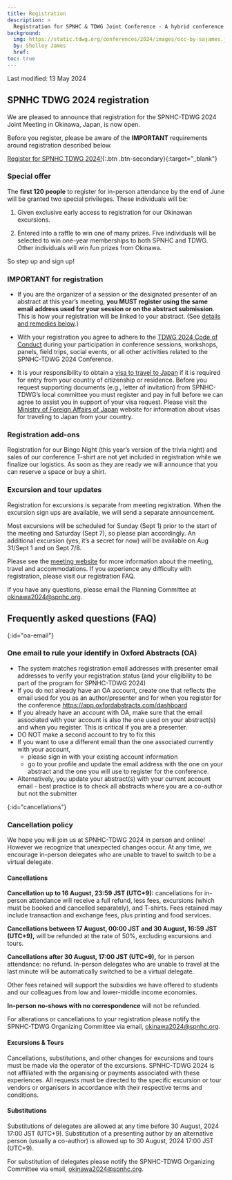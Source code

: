 ```yaml
---
title: Registration
description: >
  Registration for SPNHC & TDWG Joint Conference - A hybrid conference in Okinawa, Japan, 2-6 September 2024
background:
  img: https://static.tdwg.org/conferences/2024/images/occ-by-sajames.jpg
  by: Shelley James
  href: 
toc: true
---
```


Last modified:  13 May 2024

## SPNHC TDWG 2024 registration

We are pleased to announce that registration for the SPNHC-TDWG 2024 Joint Meeting in Okinawa, Japan, is now open.

Before you register, please be aware of the **IMPORTANT** requirements around registration described below.

[Register for SPNHC TDWG 2024!](https://register.oxfordabstracts.com/event/6771?preview=false){:.btn .btn-secondary}{:target="_blank"}

### Special offer

The **first 120 people** to register for in-person attendance by the end of June will be granted two special privileges. These individuals will be:

1. Given exclusive early access to registration for our Okinawan excursions.

2. Entered into a raffle to win one of many prizes. Five individuals will be selected to win one-year memberships to both SPNHC and TDWG. Other individuals will win fun prizes from Okinawa.

So step up and sign up!

### IMPORTANT for registration

- If you are the organizer of a session or the designated presenter of an abstract at this year’s meeting, **you MUST register using the same email address used for your session or on the abstract submission**. This is how your registration will be linked to your abstract. (See [details and remedies below](./#oa-email).)

- With your registration you agree to adhere to the [TDWG 2024 Code of Conduct](https://www.tdwg.org/conferences/2024/code-of-conduct/) during your participation in conference sessions, workshops, panels, field trips, social events, or all other activities related to the SPNHC-TDWG 2024 Conference.

- It is your responsibility to obtain a [visa to travel to Japan](https://www.tdwg.org/conferences/2024/#visa-requirements) if it is required for entry from your country of citizenship or residence. Before you request supporting documents (e.g., letter of invitation) from SPNHC-TDWG’s local committee you must register and pay in full before we can agree to assist you in support of your visa request. Please visit the [Ministry of Foreign Affairs of Japan](https://www.mofa.go.jp/j_info/visit/visa/index.html) website for information about visas for traveling to Japan from your country.

### Registration add-ons

Registration for our Bingo Night (this year’s version of the trivia night) and sales of our conference T-shirt are not yet included in registration while we finalize our logistics. As soon as they are ready we will announce that you can reserve a space or buy a shirt.

### Excursion and tour updates

Registration for excursions is separate from meeting registration. When the excursion sign ups are available, we will send a separate announcement.

Most excursions will be scheduled for Sunday (Sept 1) prior to the start of the meeting and Saturday (Sept 7), so please plan accordingly. An additional excursion (yes, it’s a secret for now) will be available on Aug 31/Sept 1 and on Sept 7/8.

Please see the [meeting website](https://www.tdwg.org/conferences/2024/) for more information about the meeting, travel and accommodations. If you experience any difficulty with registration, please visit our registration FAQ.

If you have any questions, please email the Planning Committee at [okinawa2024@spnhc.org](mailto:okinawa2024@spnhc.org).

## Frequently asked questions (FAQ)

{:id="oa-email"}
### One email to rule your identify in Oxford Abstracts (OA)

- The system matches registration email addresses with presenter email addresses to verify your registration status (and your eligibility to be part of the program for SPNHC-TDWG 2024)
- If you do not already have an OA account, create one that reflects the email used for you as an author/presenter and for when you register for the conference https://app.oxfordabstracts.com/dashboard
- If you already have an account with OA, make sure that the email associated with your account is also the one used on your abstract(s) and when you register. This is critical if you are a presenter.
- DO NOT make a second account to try to fix this
- If you want to use a different email than the one associated currently with your account,
  - please sign in with your existing account information
  - go to your profile and update the email address with the one on your abstract and the one you will use to register for the conference.
- Alternatively, you update your abstract(s) with your current account email - best practice is to check all abstracts where you are a co-author but not the submitter

{:id="cancellations"}
### Cancellation policy

We hope you will join us at SPNHC-TDWG 2024 in person and online! However we recognize that unexpected changes occur. At any time, we encourage in-person delegates who are unable to travel to switch to be a virtual delegate.

#### Cancellations

**Cancellation up to 16 August, 23:59 JST (UTC+9):** cancellations for in-person attendance will receive a full refund, less fees, excursions (which must be booked and cancelled separately), and T-shirts. Fees retained may include transaction and exchange fees, plus printing and food services.  

**Cancellations between 17 August, 00:00 JST and 30 August, 16:59 JST (UTC+9),** will be refunded at the rate of 50%, excluding excursions and tours.

**Cancellations after 30 August, 17:00 JST (UTC+9),** for in person attendance: no refund. In-person delegates who are unable to travel at the last minute will be automatically switched to be a virtual delegate. 

Other fees retained will support the subsidies we have offered to students and our colleagues from low and lower-middle income economies. 

**In-person no-shows with no correspondence** will not be refunded.

For alterations or cancellations to your registration please notify the SPNHC-TDWG Organizing Committee via email, [okinawa2024@spnhc.org](mailto:okinawa2024@spnhc.org).

#### Excursions & Tours

Cancellations, substitutions, and other changes for excursions and tours must be made via the operator of the excursions. SPNHC-TDWG 2024 is not affiliated with the organising or payments associated with these experiences. All requests must be directed to the specific excursion or tour vendors or organisers in accordance with their respective terms and conditions.

#### Substitutions

Substitutions of delegates are allowed at any time before 30 August, 2024 17:00 JST (UTC+9). Substitution of a presenting author by an alternative person (usually a co-author) is allowed up to 30 August, 2024 17:00 JST (UTC+9).

For substitution of delegates please notify the SPNHC-TDWG Organizing Committee via email, [okinawa2024@spnhc.org](mailto:okinawa2024@spnhc.org). 
